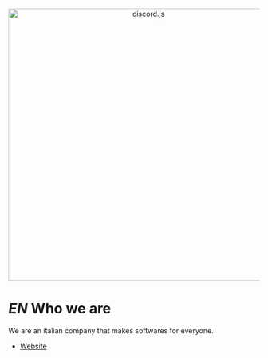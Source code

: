 <div align="center">
	<br />
	<p>
		<a href="https://discord.js.org/"><img src="https://i.imgur.com/7ueP3N7.png" width="546" alt="discord.js" /></a>
	</p>
</div>

# _EN_ Who we are
We are an italian company that makes softwares for everyone.
- [Website](https://softwaremakers.it)
